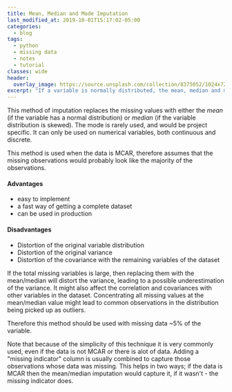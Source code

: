 ```yaml
---
title: Mean, Median and Mode Imputation
last_modified_at: 2019-10-01T15:17:02-05:00
categories:
  - blog
tags:
  - python
  - missing data
  - notes
  - tutorial
classes: wide
header:
  overlay_image: https://source.unsplash.com/collection/8375052/1024x720
excerpt: "If a variable is normally distributed, the mean, median and mode, are approximately the same. Therefore, replacing missing values by the mean or the median are equivalent."
---
```

This method of imputation replaces the missing values with either the _mean_ (if the variable has a normal distribution) or _median_ (if the variable distribution is skewed). The mode is rarely used, and would be project specific. It can only be used on numerical variables, both continuous and discrete.

This method is used when the data is MCAR, therefore assumes that the missing observations would probably look like the majority of the observations.

#### Advantages
- easy to implement
- a fast way of getting a complete dataset
- can be used in production

#### Disadvantages
- Distortion of the original variable distribution
- Distortion of the original variance
- Distortion of the covariance with the remaining variables of the dataset

If the total missing variables is large, then replacing them with the mean/median will distort the variance, leading to a possible underestimation of the variance. It might also affect the correlation and covariances with other variables in the dataset. Concentrating all missing values at the mean/median value might lead to common observations in the distribution being picked up as outliers.

Therefore this method should be used with missing data ~5% of the variable.

Note that because of the simplicity of this technique it is very commonly used, even if the data is not MCAR or there is alot of data. Adding a "missing indicator" column is usually combined to capture those observations whose data was missing. This helps in two ways; if the data is MCAR then the mean/median imputation would capture it, if it wasn't  - the missing indicator does.
